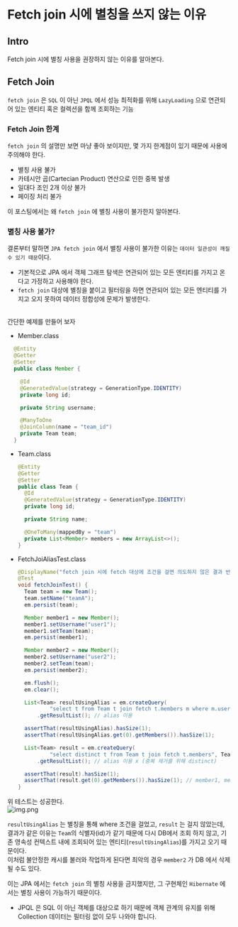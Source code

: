 # Fetch join 시에 별칭을 쓰지 않는 이유


## Intro
Fetch join 시에 별칭 사용을 권장하지 않는 이유를 알아본다.
<br>
## Fetch Join
`fetch join` 은 `SQL` 이 아닌 `JPQL` 에서 성능 최적화를 위해 `LazyLoading` 으로 연관되어 있는 엔티티 혹은 컬렉션을 함께 조회하는 기능
<br>
### Fetch Join 한계
`fetch join` 의 설명만 보면 마냥 좋아 보이지만, 몇 가지 한계점이 있기 때문에 사용에 주의해야 한다.

- 별칭 사용 불가
- 카테시안 곱(Cartecian Product) 연산으로 인한 중복 발생
- 일대다 조인 2개 이상 불가
- 페이징 처리 불가

이 포스팅에서는 왜 `fetch join` 에 별칭 사용이 불가한지 알아본다.
<br>
### 별칭 사용 불가?
결론부터 말하면 `JPA fetch join` 에서 별칭 사용이 불가한 이유는 `데이터 일관성이 깨질 수 있기 때문`이다.<br>
- 기본적으로 JPA 에서 객체 그래프 탐색은 연관되어 있는 모든 엔티티를 가지고 온다고 가정하고 사용해야 한다.
- `fetch join` 대상에 별칭을 붙이고 필터링을 하면 연관되어 있는 모든 엔티티를 가지고 오지 못하여 데이터 정합성에 문제가 발생한다.

<br>간단한 예제를 만들어 보자

- Member.class
```java
  @Entity
  @Getter
  @Setter
  public class Member {

    @Id
    @GeneratedValue(strategy = GenerationType.IDENTITY) 
    private long id;

    private String username;

    @ManyToOne
    @JoinColumn(name = "team_id")
    private Team team;
  }
```

- Team.class
  ```java
  @Entity
  @Getter
  @Setter
  public class Team {
    @Id
    @GeneratedValue(strategy = GenerationType.IDENTITY)
    private long id;

    private String name;

    @OneToMany(mappedBy = "team")
    private List<Member> members = new ArrayList<>();
  }
  ```

- FetchJoiAliasTest.class
    ```java
    @DisplayName("fetch join 시에 fetch 대상에 조건을 걸면 의도하지 않은 결과 반환")
    @Test
    void fetchJoinTest() {
      Team team = new Team();
      team.setName("teamA");
      em.persist(team);
  
      Member member1 = new Member();
      member1.setUsername("user1");
      member1.setTeam(team);
      em.persist(member1);

      Member member2 = new Member();
      member2.setUsername("user2");
      member2.setTeam(team);
      em.persist(member2);

      em.flush();
      em.clear();

      List<Team> resultUsingAlias = em.createQuery(
              "select t from Team t join fetch t.members m where m.username = 'user1'", Team.class)
          .getResultList(); // alias 이용

      assertThat(resultUsingAlias).hasSize(1);
      assertThat(resultUsingAlias.get(0).getMembers()).hasSize(1);

      List<Team> result = em.createQuery(
              "select distinct t from Team t join fetch t.members", Team.class)
          .getResultList(); // alias 이용 x (중복 제거를 위해 distinct)

      assertThat(result).hasSize(1);
      assertThat(result.get(0).getMembers()).hasSize(1); // member1, member2 가 조회되어야 하지만 member1 만 조회됨
    }
    ```
위 테스트는 성공한다.<br>
![img.png](img.png)

`resultUsingAlias` 는 별칭을 통해 where 조건을 걸었고, `result` 는 걸지 않았는데, 결과가 같은 이유는 `Team`의 식별자(id)가 같기 때문에 다시 DB에서 조회 하지 않고, 기존 영속성 컨텍스트 내에 조회되어 있는 엔티티(`resultUsingAlias`)를 가지고 오기 때문이다.<br>
이처럼 불안정한 캐시를 불러와 작업하게 된다면 최악의 경우 `member2` 가 DB 에서 삭제될 수도 있다.


이는 JPA 에서는 `fetch join` 의 별칭 사용을 금지했지만, 그 구현체인 `Hibernate` 에서는 별칭 사용이 가능하기 때문이다.
- JPQL 은 SQL 이 아닌 객체를 대상으로 하기 때문에 객체 관계의 유지를 위해 Collection 데이터는 필터링 없이 모두 나와야 합니다.

